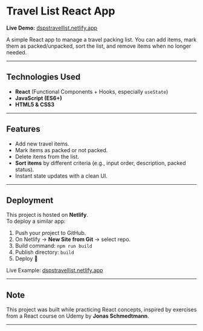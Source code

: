 # Travel List React App

**Live Demo:** [dspstravellist.netlify.app](https://dspstravellist.netlify.app/)

A simple React app to manage a travel packing list. You can add items, mark them as packed/unpacked, sort the list, and remove items when no longer needed.

---

## Technologies Used

- **React** (Functional Components + Hooks, especially `useState`)
- **JavaScript (ES6+)**
- **HTML5 & CSS3**

---

## Features

- Add new travel items.
- Mark items as packed or not packed.
- Delete items from the list.
- **Sort items** by different criteria (e.g., input order, description, packed status).
- Instant state updates with a clean UI.

---

## Deployment

This project is hosted on **Netlify**.  
To deploy a similar app:
1. Push your project to GitHub.  
2. On Netlify → **New Site from Git** → select repo.  
3. Build command: `npm run build`  
4. Publish directory: `build`  
5. Deploy 🚀  

Live Example: [dspstravellist.netlify.app](https://dspstravellist.netlify.app/)

---

## Note

This project was built while practicing React concepts, inspired by exercises from a React course on Udemy by **Jonas Schmedtmann**.  

---
